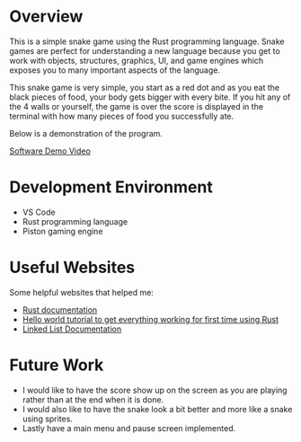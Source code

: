 # Overview

This is a simple snake game using the Rust programming language. Snake games are perfect for understanding a new language because you get to work with objects, structures, graphics, UI, and game engines which exposes you to many important aspects of the language.

This snake game is very simple, you start as a red dot and as you eat the black pieces of food, your body gets bigger with every bite. If you hit any of the 4 walls or yourself, the game is over the score is displayed in the terminal with how many pieces of food you successfully ate.

Below is a demonstration of the program.


[Software Demo Video](http://youtube.link.goes.here)

# Development Environment

- VS Code
- Rust programming language
- Piston gaming engine

# Useful Websites

Some helpful websites that helped me:
* [Rust documentation](https://doc.rust-lang.org/book/ch14-03-cargo-workspaces.html)
* [Hello world tutorial to get everything working for first time using Rust](https://www.youtube.com/watch?v=DWcIZFGiKr0)
* [Linked List Documentation](https://docs.huihoo.com/rust/1.3.0/std/collections/linked_list/struct.LinkedList.html)

# Future Work

* I would like to have the score show up on the screen as you are playing rather than at the end when it is done.
* I would also like to have the snake look a bit better and more like a snake using sprites.
* Lastly have a main menu and pause screen implemented.